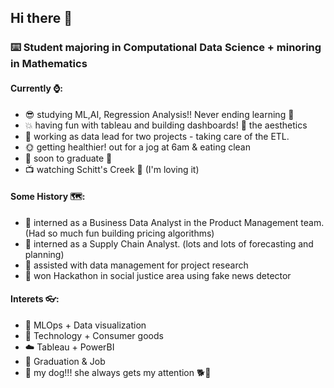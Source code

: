 ## Hi there 👋
### ⌨️ Student majoring in Computational Data Science + minoring in Mathematics
#### Currently ⌚️:
- 😎 studying ML,AI, Regression Analysis!! Never ending learning 🏯
- 💥 having fun with tableau and building dashboards! 💙 the aesthetics
- 👾 working as data lead for two projects - taking care of the ETL. 
- 🌞 getting healthier! out for a jog at 6am & eating clean
- 🧮 soon to graduate 🤭 
- 📺 watching Schitt's Creek 💛 (I'm loving it)

#### Some History 🗺:
- 🏃‍ interned as a Business Data Analyst in the Product Management team. (Had so much fun building pricing algorithms)
- 🎁 interned as a Supply Chain Analyst. (lots and lots of forecasting and planning)
- 🧵 assisted with data management for project research
- 🤧 won Hackathon in social justice area using fake news detector


#### Interets 👓:
- 🌱 MLOps + Data visualization
- 🏅 Technology + Consumer goods
- ☁️  Tableau + PowerBI 
- 🤖 Graduation & Job
- 🐶 my dog!!! she always gets my attention 🐕🤍


<!---
yjl0820/yjl0820 is a ✨ special ✨ repository because its `README.md` (this file) appears on your GitHub profile.
You can click the Preview link to take a look at your changes.
--->
